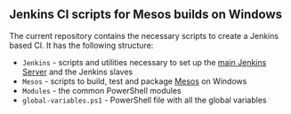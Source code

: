 ## Jenkins CI scripts for Mesos builds on Windows

The current repository contains the necessary scripts to create a Jenkins based CI. It has the following structure:

* `Jenkins` - scripts and utilities necessary to set up the [main Jenkins Server](https://mesos-jenkins.westus2.cloudapp.azure.com/) and the Jenkins slaves
* `Mesos` - scripts to build, test and package [Mesos](https://github.com/apache/Mesos) on Windows
* `Modules` - the common PowerShell modules
* `global-variables.ps1` - PowerShell file with all the global variables
